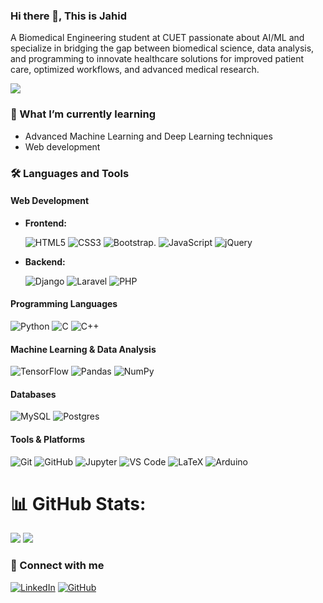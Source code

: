 ### Hi there 👋, This is Jahid

A Biomedical Engineering student at CUET passionate about AI/ML and specialize in bridging the gap between biomedical science, data analysis, and programming to innovate healthcare solutions for improved patient care, optimized workflows, and advanced medical research.

[![](https://visitcount.itsvg.in/api?id=jahid-cuet&icon=0&color=0)](https://visitcount.itsvg.in)

### 🌱 What I’m currently learning
- Advanced Machine Learning and Deep Learning techniques
- Web development

### 🛠️ Languages and Tools

#### Web Development
- **Frontend:**

  ![HTML5](https://img.shields.io/badge/html5-%23E34F26.svg?style=for-the-badge&logo=html5&logoColor=white) ![CSS3](https://img.shields.io/badge/CSS3-%231572B6.svg?style=for-the-badge&logo=CSS3&logoColor=white)
 ![Bootstrap](https://img.shields.io/badge/bootstrap-%238511FA.svg?style=for-the-badge&logo=bootstrap&logoColor=white). ![JavaScript](https://img.shields.io/badge/javascript-%23323330.svg?style=for-the-badge&logo=javascript&logoColor=%23F7DF1E) ![jQuery](https://img.shields.io/badge/jquery-%230769AD.svg?style=for-the-badge&logo=jquery&logoColor=white)
- **Backend:**
  
  ![Django](https://img.shields.io/badge/django-%23092E20.svg?style=for-the-badge&logo=django&logoColor=white) ![Laravel](https://img.shields.io/badge/laravel-%23FF2D20.svg?style=for-the-badge&logo=laravel&logoColor=white) ![PHP](https://img.shields.io/badge/php-%23777BB4.svg?style=for-the-badge&logo=php&logoColor=white) 

#### Programming Languages
 
  ![Python](https://img.shields.io/badge/python-3670A0?style=for-the-badge&logo=python&logoColor=ffdd54) ![C](https://img.shields.io/badge/c-%2300599C.svg?style=for-the-badge&logo=c&logoColor=white) ![C++](https://img.shields.io/badge/c++-%2300599C.svg?style=for-the-badge&logo=c%2B%2B&logoColor=white) 
  
#### Machine Learning & Data Analysis
![TensorFlow](https://img.shields.io/badge/TensorFlow-%23FF6F00.svg?style=for-the-badge&logo=TensorFlow&logoColor=white) ![Pandas](https://img.shields.io/badge/pandas-%23150458.svg?style=for-the-badge&logo=pandas&logoColor=white) ![NumPy](https://img.shields.io/badge/numpy-%23013243.svg?style=for-the-badge&logo=numpy&logoColor=white)

          

#### Databases
 ![MySQL](https://img.shields.io/badge/mysql-4479A1.svg?style=for-the-badge&logo=mysql&logoColor=white) ![Postgres](https://img.shields.io/badge/postgres-%23316192.svg?style=for-the-badge&logo=postgresql&logoColor=white) 

#### Tools & Platforms
![Git](https://img.shields.io/badge/git-%23F05033.svg?style=for-the-badge&logo=git&logoColor=white) ![GitHub](https://img.shields.io/badge/github-%23121011.svg?style=for-the-badge&logo=github&logoColor=white) ![Jupyter](https://img.shields.io/badge/jupyter-%23F37626.svg?style=for-the-badge&logo=jupyter&logoColor=white) ![VS Code](https://img.shields.io/badge/VS%20Code-0078d7.svg?style=for-the-badge&logo=visual-studio-code&logoColor=white)
 ![LaTeX](https://img.shields.io/badge/latex-%23008080.svg?style=for-the-badge&logo=latex&logoColor=white) ![Arduino](https://img.shields.io/badge/-Arduino-00979D?style=for-the-badge&logo=Arduino&logoColor=white)


# 📊 GitHub Stats:
![](https://github-readme-stats.vercel.app/api?username=jahid-cuet&theme=dark&hide_border=false&include_all_commits=true&count_private=false) ![](https://github-readme-stats.vercel.app/api/top-langs/?username=jahid-cuet&theme=dark&hide_border=false&include_all_commits=true&count_private=false&layout=compact)




<!-- Proudly created with GPRM ( https://gprm.itsvg.in ) -->

### 🔗 Connect with me
[![LinkedIn](https://img.shields.io/badge/-LinkedIn-blue?style=flat-square&logo=Linkedin&logoColor=white&link=https://www.linkedin.com/in/yourprofile)](https://www.linkedin.com/in/yourprofile)
[![GitHub](https://img.shields.io/badge/-GitHub-black?style=flat-square&logo=github&link=https://github.com/your-github-username)](https://github.com/your-github-username)


